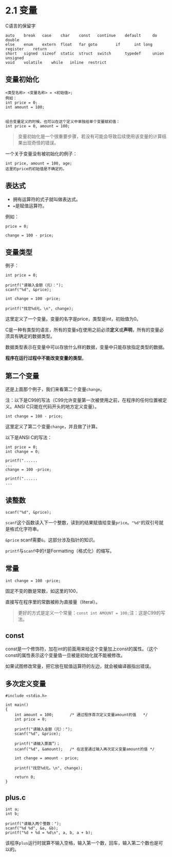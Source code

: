 # 2.1 变量

C语言的保留字

```
auto	break	case	char	const	continue	default		do	double
else	enum	extern	float	far	goto		if		int	long	
register	return
short	signed	sizeof	static	struct	switch		typedef		union	unsigned
void	volatile	while	inline	restrict
```

## 变量初始化

```
<类型名称> <变量名称> = <初始值>;
例如：
int price = 0;
int amount = 100;


组合变量定义的时候，也可以在这个定义中单独给单个变量赋初值：
int price = 0, amount = 100;
```

> 变量初始化是一个很重要步骤，若没有可能会导致后续使用该变量的计算结果出现奇怪的错误。

一个关于变量没有被初始化的例子：

```
int price, amount = 100, age;
这里的price的初始值是不确定的。
```

## 表达式

- 拥有运算符的式子就叫做表达式。
- `=`是赋值运算符。

例如：

```
price = 0;

change = 100 - price;
```

## 变量类型

例子：

```
int price = 0;

printf("请输入金额（元）：");
scanf("%d", &price);

int change = 100 -price;

printf("找您%d元。\n", change);
```

这里定义了一个变量。变量的名字是price，类型是int，初始值为0。

C是一种有类型的语言，所有的变量s在使用之前必须**定义**或**声明**，所有的变量必须具有确定的数据类型。

数据类型表示在变量中可以存放什么样的数据，变量中只能存放指定类型的数据。

**程序在运行过程中不能改变变量的类型**。

## 第二个变量

还是上面那个例子，我们来看第二个变量`change`。

注：以下是C99的写法（C99允许变量第一次被使用之前，在程序的任何位置被定义。ANSI C只能在代码开头的地方定义变量）。

`int change = 100 - price;`

这里定义了第二个变量`change`，并且做了计算。

以下是ANSI C的写法：

```
int price = 0;
int change = 0;

printf("......
...
change = 100 -price;

printf("......
...
```

## 读整数

```
scanf("%d", &price);
```

`scanf`这个函数读入下一个整数，读到的结果赋值给变量`price`。`"%d"`的双引号就是格式化字符串。

`&price` scanf需要`&`，这部分涉及指针的知识。

`printf`与`scanf`中的`f`是Formatting（格式化）的缩写。

## 常量

```
int change = 100 -price;
```

固定不变的数是常数，如这里的100，

直接写在程序里的常数被称为直接量（literal）。

> 更好的方式是定义一个常量：`const int AMOUNT = 100;`注：这是C99的写法。

## const

const是一个修饰符，加在int的前面用来给这个变量加上const的属性。（这个const的属性表示这个变量值一旦被是初始化就不能被修改。

如果试图修改常量，把它放在赋值运算符的左边，就会被编译器指出错误。

## 多次定义变量

```
#include <stdio.h>

int main()
{
    int amount = 100;		/* 通过程序首次定义变量amount的值	*/
    int price = 0;

    printf("请输入金额（元）：");
    scanf("%d", &price);

    printf("请输入票面”）；	
    scanf("%d", &amount);	/* 在这里通过输入再次定义变量amount的值 */

    int change = amount - price;

    printf("找您%d元。\n", change);

    return 0;
}
```

## plus.c

```
int a;
int b;

printf("请输入两个整数：");
scanf("%d %d", &a, &b);
printf("%d + %d = %d\n", a, b, a + b);
```

该程序`plus`运行时就算不输入空格，输入第一个数，回车，输入第二个数也是可以的。

